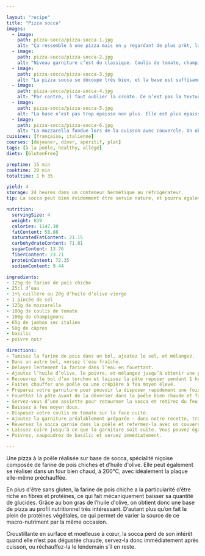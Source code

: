 ```yaml
---

layout: "recipe"
title: "Pizza socca"
images:
  - image:
    path: pizza-socca/pizza-socca-1.jpg
    alt: "Ça ressemble à une pizza mais en y regardant de plus prêt, la base/pâte a un petit quelque chose de spécial."
  - image:
    path: pizza-socca/pizza-socca-2.jpg
    alt: "Niveau garniture c’est du classique. Coulis de tomate, champignons, jambon cru, mozzarella, câpres, poivre et basilic."
  - image:
    path: pizza-socca/pizza-socca-3.jpg
    alt: "La pizza socca se découpe très bien, et la base est suffisamment solide pour permettre de manger la part avec les mains."
  - image:
    path: pizza-socca/pizza-socca-4.jpg
    alt: "Par contre, il faut oublier la croûte. Ce n’est pas la texture de la socca."
  - image:
    path: pizza-socca/pizza-socca-5.jpg
    alt: "La base n’est pas trop épaisse non plus. Elle est plus épaisse qu’une pâte fine, certes, mais ne prédomine pas pour autant à la mâche."
  - image:
    path: pizza-socca/pizza-socca-6.jpg
    alt: "La mozzarella fondue lors de la cuisson avec couvercle. On obtient un beau cheese pull."
cuisines: [française, italienne]
courses: [déjeuner, dîner, apéritif, plat]
tags: [à la poêle, healthy, allégé]
diets: [GlutenFree]

preptime: 15 min
cooktime: 20 min
totaltime: 1 h 35

yield: 4
storage: 24 heures dans un conteneur hermétique au réfrigérateur.
tip: La socca peut bien évidemment être servie nature, et pourra également être accompagnée d’un dip à l’heure de l’apéro.

nutrition:
  servingSize: 4
  weight: 839
  calories: 1147.30
  fatContent: 58.86
  saturatedFatContent: 21.15
  carbohydrateContent: 71.81
  sugarContent: 13.76
  fiberContent: 23.71
  proteinContent: 72.35
  sodiumContent: 9.44

ingredients:
- 125g de farine de pois chiche
- 25cl d’eau
- 1+½ cuillère ou 20g d’huile d’olive vierge
- 1 pincée de sel
- 125g de mozzarella
- 100g de coulis de tomate
- 100g de champignons
- 65g de jambon sec italien
- 50g de câpres
- basilic
- poivre noir

directions:
- Tamisez la farine de pois dans un bol, ajoutez le sel, et mélangez. 
- Dans un autre bol, versez l’eau fraîche.
- Délayez lentement la farine dans l’eau en fouettant. 
- Ajoutez l’huile d’olive, le poivre, et mélangez jusqu’à obtenir une préparation lisse et homogène. 
- Recouvrez le bol d’un torchon et laissez la pâte reposer pendant 1 heure.
- Faites chauffer une poêle ou une crêpière à feu moyen élevé.
- Préparez votre garniture pour pouvoir la disposer rapidement une fois la socca mise en cuisson.
- Fouettez la pâte avant de la déverser dans la poêle bien chaude et faites cuire 3–5 minutes ou jusqu’à ce que le dessus soit pris – vous pouvez toucher avec le doigt pour tester. 
- Servez-vous d’une assiette pour retourner la socca et retirez du feu.
- Baissez à feu moyen doux. 
- Disposez votre coulis de tomate sur la face cuite.
- Ajoutez la garniture préalablement préparée – dans notre recette, tranches de mozza, morceaux de jambon, champignons émincés, et câpres.
- Reversez la socca garnie dans la poêle et refermez-la avec un couvercle. 
- Laissez cuire jusqu’à ce que la garniture soit cuite. Vous pouvez également cuire au four/grill si vous préférez.
- Poivrez, saupoudrez de basilic et servez immédiatement.

---
```


Une pizza à la poêle réalisée sur base de socca, spécialité niçoise composée de farine de pois chiches et d’huile d'olive. Elle peut également se réaliser dans un four bien chaud, à 200°C, avec idéalement la plaque elle-même préchauffée.

En plus d'être sans gluten, la farine de pois chiche a la particularité d’être riche en fibres et protéines, ce qui fait mécaniquement baisser sa quantité de glucides. Grâce au bon gras de l’huile d'olive, on obtient donc une base de pizza au profil nutritionnel très intéressant. D’autant plus qu’on fait le plein de protéines végétales, ce qui permet de varier la source de ce macro-nutriment par la même occasion.

Croustillante en surface et moelleuse à cœur, la socca perd de son intérêt quand elle n’est pas dégustée chaude, servez-la donc immédiatement après cuisson, ou réchauffez-la le lendemain s’il en reste. 